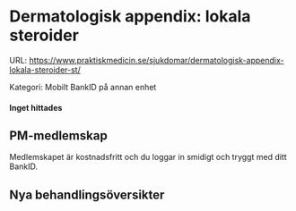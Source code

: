 # Dermatologisk appendix: lokala steroider

URL: https://www.praktiskmedicin.se/sjukdomar/dermatologisk-appendix-lokala-steroider-st/



Kategori: Mobilt BankID på annan enhet

#### Inget hittades

## PM-medlemskap

Medlemskapet är kostnadsfritt och du loggar in smidigt och tryggt med ditt BankID.

## Nya behandlingsöversikter

